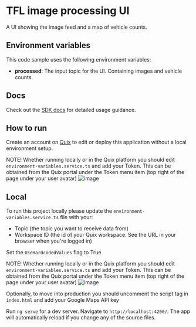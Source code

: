 # TFL image processing UI

A UI showing the image feed and a map of vehicle counts.

## Environment variables

This code sample uses the following environment variables:

- **processed**: The input topic for the UI. Containing images and vehicle counts.

## Docs

Check out the [SDK docs](https://quix.ai/docs/sdk/introduction.html) for detailed usage guidance.

## How to run

Create an account on [Quix](https://portal.platform.quix.ai/self-sign-up?xlink=github) to edit or deploy this application without a local environment setup.

NOTE! Whether running locally or in the Quix platform you should edit `environment-variables.service.ts` and add your Token.
This can be obtained from the Quix portal under the Token menu item (top right of the page under your user avatar)
![image](/src/assets/images/small-menu.png)

## Local

To run this project locally please update the `environment-variables.service.ts` file with your:
 - Topic (the topic you want to receive data from)
 - Workspace ID (the id of your Quix workspace. See the URL in your browser when you're logged in)

Set the `UseHardcodedValues` flag to True

NOTE! Whether running locally or in the Quix platform you should edit `environment-variables.service.ts` and add your Token.
This can be obtained from the Quix portal under the Token menu item (top right of the page under your user avatar)
![image](/src/assets/images/small-menu.png)

Optionally, to move into production you should uncomment the script tag in `index.html` and add your Google Maps API key   

Run `ng serve` for a dev server. Navigate to `http://localhost:4200/`. The app will automatically reload if you change any of the source files.
